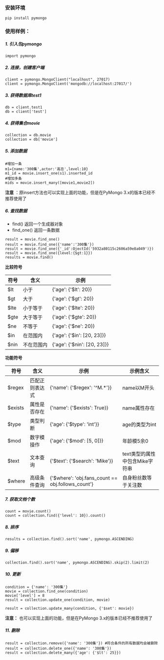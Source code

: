 ### 安装环境
```
pip install pymongo
```

### 使用样例：

##### 1. 引入包pymongo
```
import pymongo
```
##### 2. 连接，创建客户端
```
client = pymongo.MongoClient("localhost", 27017)
client = pymongo.MongoClient('mongodb://localhost:27017/')
```
##### 3. 获得数据库test1
```
db = client.test1
db = client['test']
```
##### 4. 获得集合movie
```
collection = db.movie
collection = db['movie']
```
##### 5. 添加数据 
```
#增加一条
m1={name:'300集',actor:'高总',level:10}
m1_id = movie.insert_one(s1).inserted_id
#增加多条
mids = movie.insert_many([movie1,movie2])
```
**注意** ：原insert方法也可以实现上面的功能，但是在PyMongo 3.x的版本已经不推荐使用了
##### 6. 查找数据 
- find() 返回一个生成器对象
- find_one() 返回一条数据
```
result = movie.find_one()
result = movie.find_one({'name':'300集'})
result = movie.find_one({'_id':OjectId('5932a80115c2606a59e8a049')})
result = movie.find_one({level:{$gt:1}})
results = movie.find()
```
**比较符号**

符号| 含义| 示例
---|---|---
$lt |小于| {'age': {'$lt': 20}}
$gt |大于 |{'age': {'$gt': 20}} 
$lte |小于等于 |{'age': {'$lte': 20}} 
$gte |大于等于 |{'age': {'$gte': 20}} 
$ne |不等于 |{'age': {'$ne': 20}} 
$in |在范围内 |{'age': {'$in': [20, 23]}} 
$nin |不在范围内 |{'age': {'$nin': [20, 23]}}

**功能符号**

符号 | 含义 |示例 |示例含义
---|---|---|---
$regex|匹配正则表达式| {'name': {'$regex': '^M.*'}} |name以M开头
$exists|属性是否存在 |{'name': {'$exists': True}} |name属性存在
$type|类型判断 |{'age': {'$type': 'int'}} |age的类型为int
$mod|数字模操作 |{'age': {'$mod': [5, 0]}} |年龄模5余0
$text|文本查询 |{'$text': {'$search': 'Mike'}} |text类型的属性中包含Mike字符串
$where|高级条件查询 |{'$where': 'obj.fans_count == obj.follows_count'} |自身粉丝数等于关注数
##### 7. 获取文档个数
```
count = movie.count()
count = collection.find({'level': 10}).count()
```
##### 8. 排序
```
results = collection.find().sort('name', pymongo.ASCENDING)

```
##### 9. 偏移
```
collection.find().sort('name', pymongo.ASCENDING).skip(2).limit(2)
```
##### 10. 更新
```
condition = {'name': '300集'}
movie = collection.find_one(condition)
movie['level'] = 8
result = collection.update_one(condition, movie)
```

```
result = collection.update_many(condition, {'$set': movie})
```
**注意：** 也可以实现上面的功能，但是在PyMongo 3.x的版本已经不推荐使用了

##### 11. 删除
```
result = collection.remove({'name': '300集'}) #符合条件的所有数据均会被删除
result = collection.delete_one({'name': '300集'})
result = collection.delete_many({'age': {'$lt': 25}})
```
